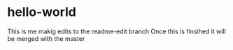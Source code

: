 # hello-world

This is me makig edits to the readme-edit branch 
Once this is finsihed it will be merged with the master
